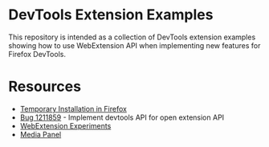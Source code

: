 # DevTools Extension Examples
This repository is intended as a collection of DevTools extension
examples showing how to use WebExtension API when implementing
new features for Firefox DevTools.

# Resources
* [Temporary Installation in Firefox](https://developer.mozilla.org/en-US/Add-ons/WebExtensions/Temporary_Installation_in_Firefox)
* [Bug 1211859](https://bugzilla.mozilla.org/show_bug.cgi?id=1211859) - Implement devtools API for open extension API
* [WebExtension Experiments](https://github.com/web-ext-experiments)
* [Media Panel](https://github.com/karolien/media-devtools-panel)
